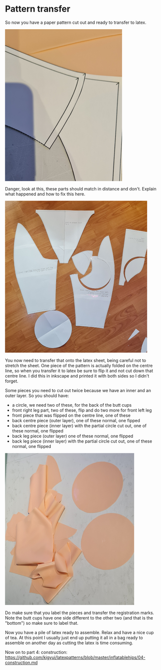 # Pattern transfer

So now you have a paper pattern cut out and ready to transfer to latex.

<img src="imgs/20250425_193221.jpg" height="500">

Danger, look at this, these parts should match in distance and don't. Explain what
happened and how to fix this here.

<img src="imgs/20250425_132502.jpg" height="500">

You now need to transfer that onto the latex sheet, being careful not
to stretch the sheet.  One piece of the pattern is actually folded on
the centre line, so when you transfer it to latex be sure to flip it
and not cut down that centre line. I did this in inkscape and printed it
with both sides so I didn't forget.

Some pieces you need to cut out twice because we have an inner and an outer
layer. So you should have:

* a circle, we need two of these, for the back of the butt cups
* front right leg part, two of these, flip and do two more for front left leg
* front piece that was flipped on the centre line, one of these
* back centre piece (outer layer), one of these normal, one fipped
* back centre piece (inner layer) with the partial circle cut out, one of these normal, one flipped
* back leg piece (outer layer) one of these normal, one flipped
* back leg piece (inner layer) with the partial circle cut out, one of these normal, one flipped

<img src="imgs/20250425_161105.jpg" height="500">

Do make sure that you label the pieces and transfer the registration
marks. Note the butt cups have one side different to the other two
(and that is the "bottom") so make sure to label that.

Now you have a pile of latex ready to assemble. Relax and have a nice
cup of tea. At this point I usually just end up putting it all in a
bag ready to assemble on another day as cutting the latex is time
consuming.

Now on to part 4: construction: https://github.com/kigyui/latexpatterns/blob/master/inflatablehips/04-construction.md
